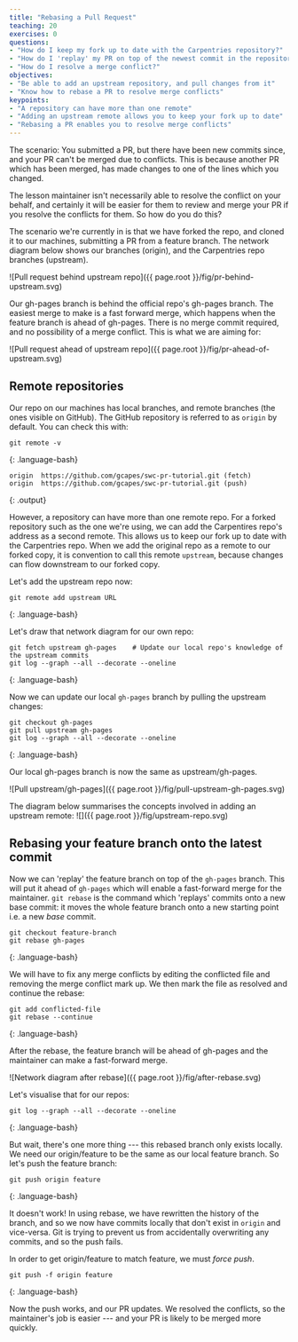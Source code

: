 ```yaml
---
title: "Rebasing a Pull Request"
teaching: 20
exercises: 0
questions:
- "How do I keep my fork up to date with the Carpentries repository?"
- "How do I 'replay' my PR on top of the newest commit in the repository?"
- "How do I resolve a merge conflict?"
objectives:
- "Be able to add an upstream repository, and pull changes from it"
- "Know how to rebase a PR to resolve merge conflicts"
keypoints:
- "A repository can have more than one remote"
- "Adding an upstream remote allows you to keep your fork up to date"
- "Rebasing a PR enables you to resolve merge conflicts"
---
```

The scenario: You submitted a PR, but there have been new commits since, and your PR can't be merged due to conflicts.
This is because another PR which has been merged, has made changes to one of the lines which you changed.

The lesson maintainer isn't necessarily able to resolve the conflict on your behalf,
and certainly it will be easier for them to review and merge your PR if you resolve the conflicts for them.
So how do you do this?

The scenario we're currently in is that we have forked the repo, and cloned it to our machines,
submitting a PR from a feature branch.
The network diagram below shows our branches (origin), and the Carpentries repo branches (upstream).

![Pull request behind upstream repo]({{ page.root }}/fig/pr-behind-upstream.svg)

Our gh-pages branch is behind the official repo's gh-pages branch.
The easiest merge to make is a fast forward merge, which happens when the feature branch is ahead of gh-pages.
There is no merge commit required, and no possibility of a merge conflict. This is what we are aiming for:

![Pull request ahead of upstream repo]({{ page.root }}/fig/pr-ahead-of-upstream.svg)

## Remote repositories
Our repo on our machines has local branches, and remote branches (the ones visible on GitHub).
The GitHub repository is referred to as `origin` by default.
You can check this with:

```
git remote -v
```
{: .language-bash}

```
origin	https://github.com/gcapes/swc-pr-tutorial.git (fetch)
origin	https://github.com/gcapes/swc-pr-tutorial.git (push)
```
{: .output}

However, a repository can have more than one remote repo.
For a forked repository such as the one we're using, we can add the Carpentires repo's address as a second remote.
This allows us to keep our fork up to date with the Carpentries repo.
When we add the original repo as a remote to our forked copy, it is convention to call this remote `upstream`,
because changes can flow downstream to our forked copy.

Let's add the upstream repo now:

```
git remote add upstream URL
```
{: .language-bash}

Let's draw that network diagram for our own repo:

```
git fetch upstream gh-pages    # Update our local repo's knowledge of the upstream commits
git log --graph --all --decorate --oneline
```
{: .language-bash}

Now we can update our local `gh-pages` branch by pulling the upstream changes:

```
git checkout gh-pages
git pull upstream gh-pages
git log --graph --all --decorate --oneline
```
{: .language-bash}

Our local gh-pages branch is now the same as upstream/gh-pages.

![Pull upstream/gh-pages]({{ page.root }}/fig/pull-upstream-gh-pages.svg)


The diagram below summarises the concepts involved in adding an upstream remote:
![]({{ page.root }}/fig/upstream-repo.svg)

## Rebasing your feature branch onto the latest commit
Now we can 'replay' the feature branch on top of the `gh-pages` branch.
This will put it ahead of `gh-pages` which will enable a fast-forward merge for the maintainer.
`git rebase` is the command which 'replays' commits onto a new base commit:
it moves the whole feature branch onto a new starting point i.e. a new *base* commit.

```
git checkout feature-branch
git rebase gh-pages
```
{: .language-bash}

We will have to fix any merge conflicts by editing the conflicted file and removing the merge conflict mark up.
We then mark the file as resolved and continue the rebase:

```
git add conflicted-file
git rebase --continue
```
{: .language-bash}

After the rebase, the feature branch will be ahead of gh-pages and the maintainer can make a fast-forward merge.

![Network diagram after rebase]({{ page.root }}/fig/after-rebase.svg)

Let's visualise that for our repos:

```
git log --graph --all --decorate --oneline
```
{: .language-bash}

But wait, there's one more thing --- this rebased branch only exists locally.
We need our origin/feature to be the same as our local feature branch.
So let's push the feature branch:

```
git push origin feature
```
{: .language-bash}

It doesn't work! In using rebase, we have rewritten the history of the branch,
and so we now have commits locally that don't exist in `origin` and vice-versa.
Git is trying to prevent us from accidentally overwriting any commits, and so the push fails.

In order to get origin/feature to match feature, we must *force push*.
```
git push -f origin feature
```
{: .language-bash}

Now the push works, and our PR updates.
We resolved the conflicts, so the maintainer's job is easier ---
and your PR is likely to be merged more quickly.
